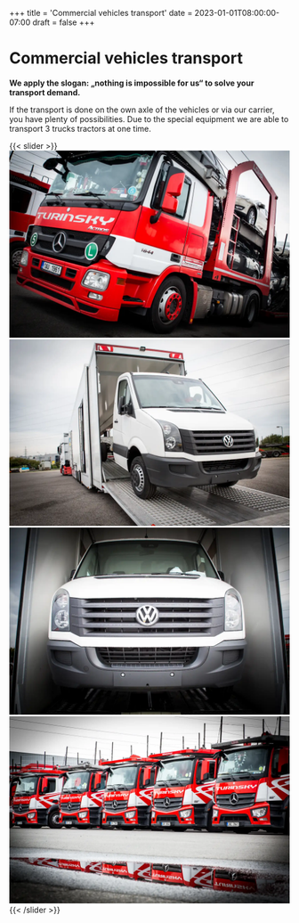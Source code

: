 +++
title = 'Commercial vehicles transport'
date = 2023-01-01T08:00:00-07:00
draft = false
+++

# Commercial vehicles transport

**We apply the slogan: „nothing is impossible for us“ to solve your transport demand.**

If the transport is done on the own axle of the vehicles or via our carrier, you have plenty of possibilities. Due to the special equipment we are able to transport 3 trucks tractors at one time.

{{< slider >}}
![TIR back](7H3A9186.webp)
![TIR front](7H3A9151.webp)
![TIRs](7H3A9158.webp)
![TIR loaded](7H3A9217.webp)
{{< /slider >}}